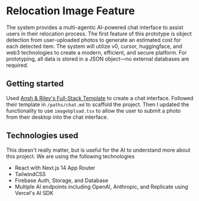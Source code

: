 # Relocation Image Feature

The system provides a multi-agentic AI-powered chat interface to assist users in their relocation process. The first feature of this prototype is object detection from user-uploaded photos to generate an estimated cost for each detected item. The system will utilize v0, cursor, huggingface, and web3 technologies to create a modern, efficient, and secure platform. For prototyping, all data is stored in a JSON object—no external databases are required.

## Getting started
Used [Ansh & Riley's  Full-Stack Template](https://github.com/ansh/template-2) to create a chat interface. Followed their template in `/paths/chat.md` to scaffold the project. Then I updated the functionality to use `imageUpload.tsx` to allow the user to submit a photo from their desktop into the chat interface. 


## Technologies used
This doesn't really matter, but is useful for the AI to understand more about this project. We are using the following technologies
- React with Next.js 14 App Router
- TailwindCSS
- Firebase Auth, Storage, and Database
- Multiple AI endpoints including OpenAI, Anthropic, and Replicate using Vercel's AI SDK
